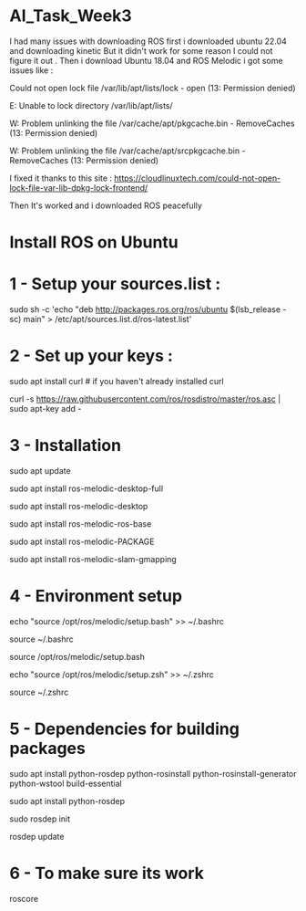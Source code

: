 # AI_Task_Week3
I had many issues with downloading ROS first i downloaded ubuntu 22.04 and downloading kinetic But it didn't work for some reason I could not figure it out .
Then i download Ubuntu 18.04 and ROS Melodic i got some issues like :

Could not open lock file /var/lib/apt/lists/lock - open (13: Permission denied)

E: Unable to lock directory /var/lib/apt/lists/

W: Problem unlinking the file /var/cache/apt/pkgcache.bin - RemoveCaches (13: Permission denied)

W: Problem unlinking the file /var/cache/apt/srcpkgcache.bin - RemoveCaches (13: Permission denied)

I fixed it thanks to this site : https://cloudlinuxtech.com/could-not-open-lock-file-var-lib-dpkg-lock-frontend/

Then It's worked and i downloaded ROS peacefully 

# Install ROS on Ubuntu

# 1 - Setup your sources.list :

sudo sh -c 'echo "deb http://packages.ros.org/ros/ubuntu $(lsb_release -sc) main" > /etc/apt/sources.list.d/ros-latest.list'

# 2 - Set up your keys :

sudo apt install curl # if you haven't already installed curl

curl -s https://raw.githubusercontent.com/ros/rosdistro/master/ros.asc | sudo apt-key add -

# 3 - Installation

sudo apt update

sudo apt install ros-melodic-desktop-full

sudo apt install ros-melodic-desktop

sudo apt install ros-melodic-ros-base

sudo apt install ros-melodic-PACKAGE

sudo apt install ros-melodic-slam-gmapping

# 4 - Environment setup

echo "source /opt/ros/melodic/setup.bash" >> ~/.bashrc

source ~/.bashrc

source /opt/ros/melodic/setup.bash

echo "source /opt/ros/melodic/setup.zsh" >> ~/.zshrc

source ~/.zshrc

# 5 - Dependencies for building packages

sudo apt install python-rosdep python-rosinstall python-rosinstall-generator python-wstool build-essential

sudo apt install python-rosdep

sudo rosdep init

rosdep update

# 6 - To make sure its work 

roscore

